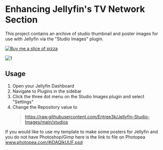 # Enhancing Jellyfin's TV Network Section

This project contains an archive of studio thumbnail and poster images for use with Jellyfin via the "Studio Images" plugin.

[![Buy me a slice of pizza](https://i.imgur.com/eFZcvUq.png)](https://www.buymeacoffee.com/Entree)

![1](https://user-images.githubusercontent.com/28127566/192118677-81025665-a347-43a8-842d-0dbb53b86542.png)

## Usage

1. Open your Jellyfin Dashboard
2. Navigate to Plugins in the sidebar
3. Click the three dot menu on the Studio Images plugin and select "Settings"
4. Change the Repository value to
    >https://raw.githubusercontent.com/Entree3k/Jellyfin-Studio-Images/main/studios

If you would like to use my template to make some posters for Jellyfin and you do not have Photoshop/Gimp here is the link to file on Photopea www.photopea.com/#iDAQIkUUF.psd
